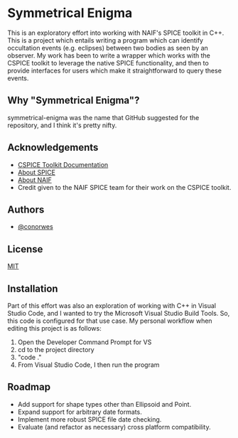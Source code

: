 
# Symmetrical Enigma

This is an exploratory effort into working with NAIF's SPICE toolkit in C++. This is a project which entails writing a program which can identify occultation events (e.g. eclipses) between two bodies as seen by an observer. My work has been to write a wrapper which works with the CSPICE toolkit to leverage the native SPICE functionality, and then to provide interfaces for users which make it straightforward to query these events.

## Why "Symmetrical Enigma"?

symmetrical-enigma was the name that GitHub suggested for the repository, and I think it's pretty nifty.

## Acknowledgements

 - [CSPICE Toolkit Documentation](https://naif.jpl.nasa.gov/pub/naif/toolkit_docs/C/cspice/)
 - [About SPICE](https://naif.jpl.nasa.gov/naif/aboutspice.html)
 - [About NAIF](https://naif.jpl.nasa.gov/naif/about.html)
 - Credit given to the NAIF SPICE team for their work on the CSPICE toolkit.

## Authors

- [@conorwes](https://www.github.com/conorwes)

## License

[MIT](https://choosealicense.com/licenses/mit/)

## Installation

Part of this effort was also an exploration of working with C++ in Visual Studio Code, and I wanted to try the Microsoft Visual Studio Build Tools. So, this code is configured for that use case. My personal workflow when editing this project is as follows:
1. Open the Developer Command Prompt for VS
2. cd to the project directory
3. "code ."
4. From Visual Studio Code, I then run the program

## Roadmap

- Add support for shape types other than Ellipsoid and Point.
- Expand support for arbitrary date formats.
- Implement more robust SPICE file date checking.
- Evaluate (and refactor as necessary) cross platform compatibility.